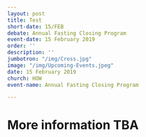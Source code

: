 ```yaml
---
layout: post
title: Test
short-date: 15/FEB
debate: Annual Fasting Closing Program
event-date: 15 February 2019
order: ''
description: ''
jumbotron: "/img/Cross.jpg"
image: "/img/Upcoming-Events.jpeg"
date: 15 February 2019
church: HOW
event-name: Annual Fasting Closing Program

---
```

# More information TBA